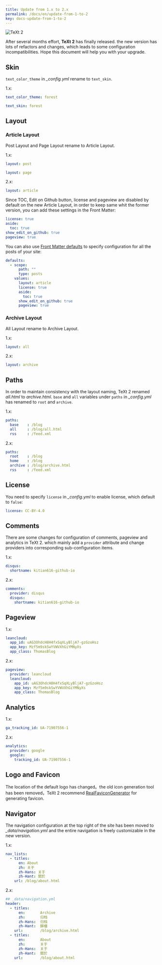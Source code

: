 ```yaml
---
title: Update from 1.x to 2.x
permalink: /docs/en/update-from-1-to-2
key: docs-update-from-1-to-2
---
```


![TeXt 2](https://raw.githubusercontent.com/kitian616/jekyll-TeXt-theme/master/screenshots/TeXt-version-2.jpg)

After several months effort, **TeXt 2** has finally released. the new version has lots of refactors and changes, which leads to some configuration incompatibilities. Hope this document will help you with your upgrade.

## Skin

`text_color_theme` in *_config.yml* rename to `text_skin`.

1.x:

```yml
text_color_theme: forest
```

```yml
text_skin: forest
```

## Layout

### Article Layout

Post Layout and Page Layout rename to Article Layout.

1.x:

```yml
layout: post
```

```yml
layout: page
```

2.x:

```yml
layout: article
```

Since TOC, Edit on Github button, license and pageview are disabled by default on the new Article Layout, in order to keep same whit the former version, you can add these settings in the Front Matter:

```yml
license: true
aside:
  toc: true
show_edit_on_github: true
pageview: true
```

You can also use [Front Matter defaults](https://jekyllrb.com/docs/configuration/#front-matter-defaults) to specify configuration for all the posts of your site:

```yml
defaults:
  - scope:
      path: ""
      type: posts
    values:
      layout: article
      license: true
      aside:
        toc: true
      show_edit_on_github: true
      pageview: true
```

### Archive Layout

All Layout rename to Archive Layout.

1.x:

```yml
layout: all
```

2.x:

```yml
layout: archive
```

## Paths

In order to maintain consistency with the layout naming, TeXt 2 renamed *all.html* to *archive.html*. `base` and `all` variables under `paths` in *_config.yml* has renamed to `root` and `archive`.

1.x:

```yml
paths:
  base    : /blog
  all     : /blog/all.html
  rss     : /feed.xml
```

2.x:

```yml
paths:
  root    : /blog
  home    : /blog
  archive : /blog/archive.html
  rss     : /feed.xml
```

## License

You need to specify `license` in *_config.yml* to enable license, which default to `false`:

```yml
license: CC-BY-4.0
```

## Comments

There are some changes for configuration of comments, pageview and analytics in TeXt 2. which mainly add a `provider` attribute and change providers into corresponding sub-configuration items.

1.x:

```yml
disqus:
  shortname: kitian616-github-io
```

2.x:

```yml
comments:
  provider: disqus
  disqus:
    shortname: kitian616-github-io
```

## Pageview

1.x:

```yml
leancloud:
  app_id: uAG3OhdcH8H4fxSqXLyBljA7-gzGzoHsz
  app_key: Mzf5m9skSwYVWVXhGiYMNyXs
  app_class: ThomasBlog
```

2.x:

```yml
pageview:
  provider: leancloud
  leancloud:
    app_id: uAG3OhdcH8H4fxSqXLyBljA7-gzGzoHsz
    app_key: Mzf5m9skSwYVWVXhGiYMNyXs
    app_class: ThomasBlog
```

## Analytics

1.x:

```yml
ga_tracking_id: UA-71907556-1
```
2.x:

```yml
analytics:
  provider: google
  google:
    tracking_id: UA-71907556-1
```

## Logo and Favicon

The location of the default logo has changed。the old icon generation tool has been removed，TeXt 2 recommend [RealFaviconGenerator](https://realfavicongenerator.net/) for generating favicon.

## Navigator

The navigation configuration at the top right of the site has been moved to *_data/navigation.yml* and the entire navigation is freely customizable in the new version.

1.x:

```yml
nav_lists:
  - titles:
      en: About
      zh: 关于
      zh-Hans: 关于
      zh-Hant: 關於
    url: /blog/about.html
```

2.x:

```yml
## _data/navigation.yml
header:
  - titles:
      en:       Archive
      zh:       归档
      zh-Hans:  归档
      zh-Hant:  歸檔
    url:        /blog/archive.html
  - titles:
      en:       About
      zh:       关于
      zh-Hans:  关于
      zh-Hant:  關於
    url:        /blog/about.html
```